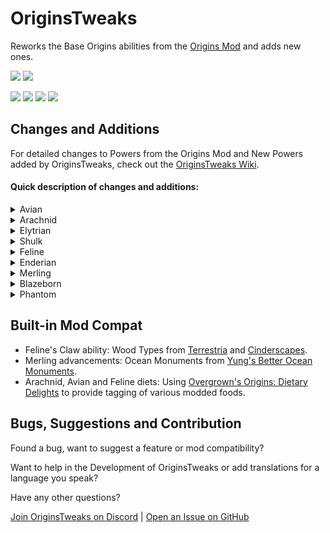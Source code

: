 # OriginsTweaks

Reworks the Base Origins abilities from the [Origins Mod](https://modrinth.com/mod/origins) and adds new ones.

<a href="https://modrinth.com/mod/originstweaks"><img src="https://img.shields.io/badge/Available_on-Modrinth-%2300AF5C?logo=modrinth&logoColor=%2300AF5C"></a>
<a href="https://github.com/ChromexUnderscore/OriginsTweaks"><img src="https://img.shields.io/badge/Available_on-GitHub-%23181717?logo=github&logoColor=%23181717"></a>

<img src=https://img.shields.io/badge/Required_Mods-gray>
<a href="https://modrinth.com/mod/origins"><img src="https://img.shields.io/badge/Origins-lightblue"></a>
<a href="https://modrinth.com/mod/pehkui"><img src="https://img.shields.io/badge/Pehkui-lightgray"></a>
<a href="https://modrinth.com/datapack/origins-dietary-delights"><img src="https://img.shields.io/badge/Origins%20Dietary%20Delights-green"></a>


## Changes and Additions

For detailed changes to Powers from the Origins Mod and New Powers added by OriginsTweaks, check out the [OriginsTweaks Wiki](https://github.com/ChromexUnderscore/OriginsTweaks/wiki).

#### Quick description of changes and additions:

<details><summary>Avian</summary>

+ Avians can tame animals, and certain animals will automatically trust the avian.
+ Avians receive more drops from harvesting crops using a hoe, and have a chance to receive golden variants.
+ Glistering Melons are edible.
+ Slow falling can be toggled.

</details>

<details><summary>Arachnid</summary>

+ The Arachnid can grapple towards mobs and blocks using a webshot.
+ Arachnids have a chance to inflict a poison effect on melee attacks.
+ Climbing no longer slows down mining speed.
+ Arachnids are shorter and can fit into 1-block gaps when sneaking.
+ Fall damage is only taken after a fall greater than 16 Blocks.
+ Arachnids can craft 9 strings into cobweb.

</details>

<details><summary>Elytrian</summary>

+ Elytrians can choose between different rendering types of their elytra.
+ They can launch to the sky if grounded or ascend if gliding, using stamina.
+ Can wear any armor, but Heavy Armor weakens or prevents effects of the ascend / launch ability and costs more stamina.
+ Gliding now also grants a +50% ranged damage boost.
+ Players can right click an elytrian to mount them and fly with them.

</details>

<details><summary>Shulk</summary>

+ Shulks have a base armor of 3. 
+ Sneaking grants up to 7 bonus defense.
  + 1 bonus defense is lost if taking a hit that dealt more than 3 hearts.

</details>

<details><summary>Feline</summary>

+ Claws deal increased base damage, but need to be sharpened using logs or wool > smooth stone > iron blocks > diamond blocks.
+ Felines can charge a high jump by sneaking.
+ The Feline breaks stone 50% slower.
Some tough stone variants can't be broken without help of certain effects.
+ Food made from Fish is more nourishing.
+ Night Vision is toggleable.

</details>

<details><summary>Enderian</summary>

+ Height and reach are increased.
+ Enderians will dodge projectiles on a cooldown.
+ Teleporting via pearl grants an invincibility window against suffocation.
+ Enderians can silk touch blocks if not holding any tools.

</details> 

<details><summary>Merling</summary>

+ Merlings can [craft tridents](https://cdn.modrinth.com/data/FRBxogjw/images/2d0819e26f5afce6716b9584f21c022b9175bc86.png).
+ Merlings now have a body moisture resource to manage in order to not dry out.
+ Conduit Power lasts longer and delays drying out.
+ Projectile and Melee attacks with Tridents deal more damage if the Merling is underwater.
+ Merlings can dash underwater while swimming.
+ Merling's Natural Spawn point is located in ocean biomes.

</details>

<details><summary>Blazeborn</summary>

+ Bladeborn can light themselves on fire.
+ Can light Campfires, Fuel Furnei and Brewing stands while lit on fire.
+ Blazeborn move slightly faster through lava, have improved vision and can swim if submerged.
+ Blazeborns can shoot a burst of 3 Fireballs.

</details>

<details><summary>Phantom</summary>

+ Phantom Form and phasing use a soul energy bar instead of hunger.
+ Actively phasing will drain soul energy much quicker than just using phantom form.
+ Soul Energy regenerates naturally, but can be accelerated by killing mobs or being around soul fire.
+ Golden items and blocks have a repelling effect on phantoms.
  + Can't eat golden food.
  + Can't wear golden Armor.
  + Can't use Golden tools.
  + Can't phase through pure golden blocks.
+ Phantoms can sense mobs and players behind walls using a glowing effect.

</details>

## Built-in Mod Compat

+ Feline's Claw ability: Wood Types from [Terrestria](https://modrinth.com/mod/terrestria) and [Cinderscapes](https://modrinth.com/mod/cinderscapes).
+ Merling advancements: Ocean Monuments from [Yung's Better Ocean Monuments](https://modrinth.com/mod/yungs-better-ocean-monuments).
+ Arachnid, Avian and Feline diets: Using [Overgrown's Origins: Dietary Delights](https://modrinth.com/datapack/origins-dietary-delights) to provide tagging of various modded foods.

## Bugs, Suggestions and Contribution

Found a bug, want to suggest a feature or mod compatibility?

Want to help in the Development of OriginsTweaks or add translations for a language you speak?

Have any other questions?

[Join OriginsTweaks on Discord](https://discord.gg/Su7tqDmUTu) | [Open an Issue on GitHub](https://github.com/ChromexUnderscore/OriginsTweaks/issues)
